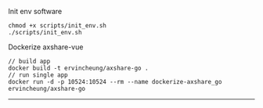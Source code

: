 Init env software

    chmod +x scripts/init_env.sh
    ./scripts/init_env.sh

Dockerize axshare-vue

    // build app
    docker build -t ervincheung/axshare-go .
    // run single app
    docker run -d -p 10524:10524 --rm --name dockerize-axshare_go ervincheung/axshare-go
***
